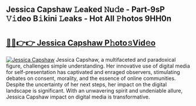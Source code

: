 ## Jessica Capshaw 𝙻eaked 𝙽u𝚍e - Part-9sP 𝚅𝚒deo B𝚒kini 𝙻eaks - Hot All 𝙿hotos 9HH0n

# <h2><a href="http://ld3i7mk.urlbe.top/?page=Jessica+Capshaw">🔗🔗👉👉 Jessica Capshaw P𝚑oto𝚜Vid𝚎o</a></h2>

[![Jessica Capshaw](https://i.imgur.com/eBuTRDB.gif)](http://ld3i7mk.urlbe.top/?page=Jessica+Capshaw)
Jessica Capshaw, a multifaceted and paradoxical figure, challenges simple understanding. Her innovative use of digital media for self-presentation has captivated and enraged observers, stimulating debates on consent, morality, and the essence of online communities. Despite the uncertainty of her next steps, her impact on the digital landscape is significant. With an unwavering spirit and undeniable allure, Jessica Capshaw impact on digital media is transformative.
